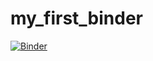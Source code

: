 # my_first_binder
[![Binder](https://mybinder.org/badge_logo.svg)](https://mybinder.org/v2/gh/nambia1/my_first_binder.git/HEAD)
